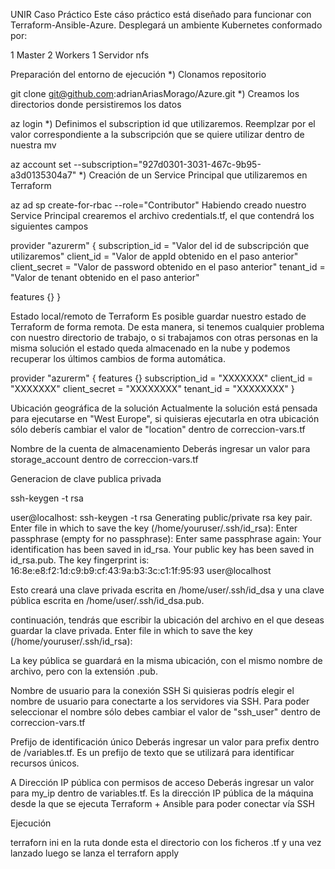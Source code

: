 UNIR Caso Práctico
Este cáso práctico está diseñado para funcionar con Terraform-Ansible-Azure. Desplegará un ambiente Kubernetes conformado por:

1 Master
2 Workers
1 Servidor nfs




Preparación del entorno de ejecución
*) Clonamos repositorio

git clone git@github.com:adrianAriasMorago/Azure.git
*) Creamos los directorios donde persistiremos los datos



az login
*) Definimos el subscription id que utilizaremos. Reemplzar por el valor correspondiente a la subscripción que se quiere utilizar dentro de nuestra mv

az account set --subscription="927d0301-3031-467c-9b95-a3d0135304a7"
*) Creación de un Service Principal que utilizaremos en Terraform

az ad sp create-for-rbac --role="Contributor"
Habiendo creado nuestro Service Principal crearemos el archivo credentials.tf, el que contendrá los siguientes campos

provider "azurerm" {
  subscription_id = "Valor del id de subscripci&oacute;n que utilizaremos"
  client_id       = "Valor de appId obtenido en el paso anterior"
  client_secret   = "Valor de password obtenido en el paso anterior"
  tenant_id       = "Valor de tenant obtenido en el paso anterior"

  features {}
}


Estado local/remoto de Terraform
Es posible guardar nuestro estado de Terraform de forma remota. De esta manera, si tenemos cualquier problema con nuestro directorio de trabajo, o si trabajamos con otras personas en la misma solución el estado queda almacenado en la nube y podemos recuperar los últimos cambios de forma automática.




provider "azurerm" {
  features {}
  subscription_id = "XXXXXXX"
  client_id       = "XXXXXXX"
  client_secret   = "XXXXXXXX"
  tenant_id       = "XXXXXXXX"
}

Ubicación geográfica de la solución
Actualmente la solución está pensada para ejecutarse en "West Europe", si quisieras ejecutarla en otra ubicación sólo deberís cambiar el valor de "location" dentro de correccion-vars.tf

Nombre de la cuenta de almacenamiento
Deberás ingresar un valor para storage_account dentro de correccion-vars.tf

Generacion de clave publica privada

ssh-keygen -t rsa

user@localhost: ssh-keygen -t rsa
Generating public/private rsa key pair.
Enter file in which to save the key (/home/youruser/.ssh/id_rsa):
Enter passphrase (empty for no passphrase):
Enter same passphrase again:
Your identification has been saved in id_rsa.
Your public key has been saved in id_rsa.pub.
The key fingerprint is:
16:8e:e8:f2:1d:c9:b9:cf:43:9a:b3:3c:c1:1f:95:93 user@localhost

Esto creará una clave privada escrita en /home/user/.ssh/id_dsa y una clave pública escrita en /home/user/.ssh/id_dsa.pub.

continuación, tendrás que escribir la ubicación del archivo en el que deseas guardar la clave privada.
Enter file in which to save the key (/home/youruser/.ssh/id_rsa):

La key pública se guardará en la misma ubicación, con el mismo nombre de archivo, pero con la extensión .pub. 




Nombre de usuario para la conexión SSH
Si quisieras podrís elegir el nombre de usuario para conectarte a los servidores via SSH. Para poder seleccionar el nombre sólo debes cambiar el valor de "ssh_user" dentro de correccion-vars.tf

Prefijo de identificación único
Deberás ingresar un valor para prefix dentro de /variables.tf. Es un prefijo de texto que se utilizará para identificar recursos únicos.

A
Dirección IP pública con permisos de acceso
Deberás ingresar un valor para my_ip dentro de variables.tf. Es la dirección IP pública de la máquina desde la que se ejecuta Terraform + Ansible para poder conectar vía SSH

Ejecución

terraforn ini en la ruta donde esta el directorio con los ficheros .tf y una vez lanzado luego se lanza el terraforn apply



